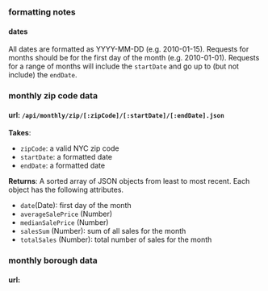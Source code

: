 ### formatting notes

#### dates
All dates are formatted as YYYY-MM-DD (e.g. 2010-01-15).
Requests for months should be for the first day of the month (e.g. 2010-01-01).
Requests for a range of months will include the `startDate` and go up to (but not include) the `endDate`.

### monthly zip code data

#### url: `/api/monthly/zip/[:zipCode]/[:startDate]/[:endDate].json`

**Takes**:
* `zipCode`: a valid NYC zip code
* `startDate`: a formatted date
* `endDate`: a formatted date

**Returns**:
A sorted array of JSON objects from least to most recent. Each object has the following attributes.
* `date`(Date): first day of the month
* `averageSalePrice` (Number)
* `medianSalePrice` (Number)
* `salesSum` (Number): sum of all sales for the month
* `totalSales` (Number): total number of sales for the month

### monthly borough data

#### url: 